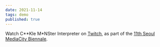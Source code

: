 ```yaml
---
date: 2021-11-14
tags: demo
published: true
---
```


Watch C**KIe M*NSter Interpreter on <a href="https://www.twitch.tv/cookiemonsterinterpreter">Twitch</a>, as part of the <a href="https://www.mediacityseoul.kr/en/c-kie-m-nster-nterpreter">11th Seoul MediaCity Biennale</a>.

